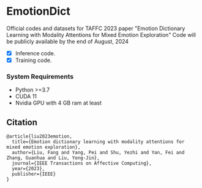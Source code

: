 # EmotionDict
Official codes and datasets for TAFFC 2023 paper "Emotion Dictionary Learning with Modality Attentions for Mixed Emotion Exploration"
Code will be publicly available by the end of August, 2024

- [x] Inference code.
- [x] Training code.

### System Requirements

- Python >=3.7
- CUDA 11
- Nvidia GPU with 4 GB ram at least



## Citation
```
@article{liu2023emotion,
  title={Emotion dictionary learning with modality attentions for mixed emotion exploration},
  author={Liu, Fang and Yang, Pei and Shu, Yezhi and Yan, Fei and Zhang, Guanhua and Liu, Yong-Jin},
  journal={IEEE Transactions on Affective Computing},
  year={2023},
  publisher={IEEE}
}
```
